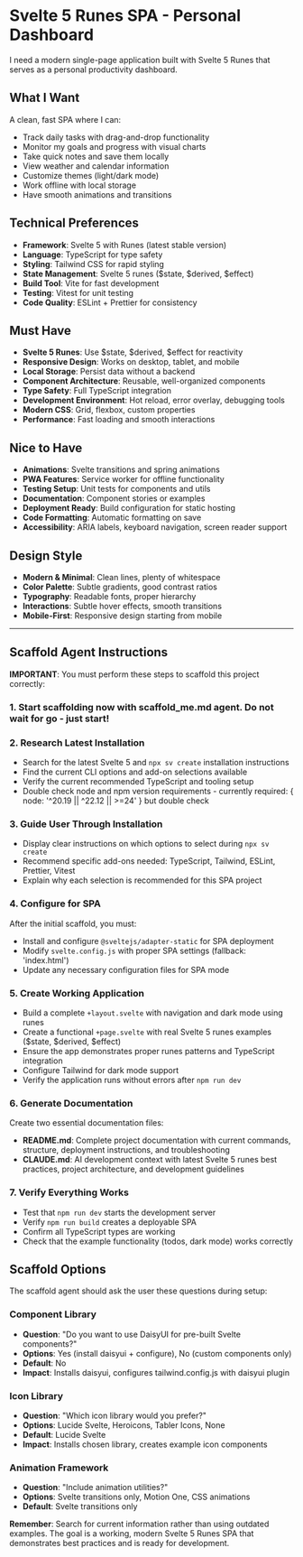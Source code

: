 # Svelte 5 Runes SPA - Personal Dashboard

I need a modern single-page application built with Svelte 5 Runes that serves as a personal productivity dashboard.

## What I Want

A clean, fast SPA where I can:
- Track daily tasks with drag-and-drop functionality
- Monitor my goals and progress with visual charts
- Take quick notes and save them locally
- View weather and calendar information
- Customize themes (light/dark mode)
- Work offline with local storage
- Have smooth animations and transitions

## Technical Preferences

- **Framework**: Svelte 5 with Runes (latest stable version)
- **Language**: TypeScript for type safety
- **Styling**: Tailwind CSS for rapid styling
- **State Management**: Svelte 5 runes ($state, $derived, $effect)
- **Build Tool**: Vite for fast development
- **Testing**: Vitest for unit testing
- **Code Quality**: ESLint + Prettier for consistency

## Must Have

- **Svelte 5 Runes**: Use $state, $derived, $effect for reactivity
- **Responsive Design**: Works on desktop, tablet, and mobile
- **Local Storage**: Persist data without a backend
- **Component Architecture**: Reusable, well-organized components
- **Type Safety**: Full TypeScript integration
- **Development Environment**: Hot reload, error overlay, debugging tools
- **Modern CSS**: Grid, flexbox, custom properties
- **Performance**: Fast loading and smooth interactions

## Nice to Have

- **Animations**: Svelte transitions and spring animations
- **PWA Features**: Service worker for offline functionality
- **Testing Setup**: Unit tests for components and utils
- **Documentation**: Component stories or examples
- **Deployment Ready**: Build configuration for static hosting
- **Code Formatting**: Automatic formatting on save
- **Accessibility**: ARIA labels, keyboard navigation, screen reader support

## Design Style

- **Modern & Minimal**: Clean lines, plenty of whitespace
- **Color Palette**: Subtle gradients, good contrast ratios
- **Typography**: Readable fonts, proper hierarchy
- **Interactions**: Subtle hover effects, smooth transitions
- **Mobile-First**: Responsive design starting from mobile

---

## Scaffold Agent Instructions

**IMPORTANT**: You must perform these steps to scaffold this project correctly:

### 1. Start scaffolding now with scaffold_me.md agent.  Do not wait for go - just start!

### 2. Research Latest Installation
- Search for the latest Svelte 5 and `npx sv create` installation instructions
- Find the current CLI options and add-on selections available
- Verify the current recommended TypeScript and tooling setup
- Double check node and npm version requirements - currently  required: { node: '^20.19 || ^22.12 || >=24' } but double check

### 3. Guide User Through Installation
- Display clear instructions on which options to select during `npx sv create`
- Recommend specific add-ons needed: TypeScript, Tailwind, ESLint, Prettier, Vitest
- Explain why each selection is recommended for this SPA project

### 4. Configure for SPA
After the initial scaffold, you must:
- Install and configure `@sveltejs/adapter-static` for SPA deployment
- Modify `svelte.config.js` with proper SPA settings (fallback: 'index.html')
- Update any necessary configuration files for SPA mode

### 5. Create Working Application
- Build a complete `+layout.svelte` with navigation and dark mode using runes
- Create a functional `+page.svelte` with real Svelte 5 runes examples ($state, $derived, $effect)
- Ensure the app demonstrates proper runes patterns and TypeScript integration
- Configure Tailwind for dark mode support
- Verify the application runs without errors after `npm run dev`

### 6. Generate Documentation
Create two essential documentation files:
- **README.md**: Complete project documentation with current commands, structure, deployment instructions, and troubleshooting
- **CLAUDE.md**: AI development context with latest Svelte 5 runes best practices, project architecture, and development guidelines

### 7. Verify Everything Works
- Test that `npm run dev` starts the development server
- Verify `npm run build` creates a deployable SPA
- Confirm all TypeScript types are working
- Check that the example functionality (todos, dark mode) works correctly

## Scaffold Options

The scaffold agent should ask the user these questions during setup:

### Component Library
- **Question**: "Do you want to use DaisyUI for pre-built Svelte components?"
- **Options**: Yes (install daisyui + configure), No (custom components only)
- **Default**: No
- **Impact**: Installs daisyui, configures tailwind.config.js with daisyui plugin

### Icon Library
- **Question**: "Which icon library would you prefer?"
- **Options**: Lucide Svelte, Heroicons, Tabler Icons, None
- **Default**: Lucide Svelte
- **Impact**: Installs chosen library, creates example icon components

### Animation Framework
- **Question**: "Include animation utilities?"
- **Options**: Svelte transitions only, Motion One, CSS animations
- **Default**: Svelte transitions only

**Remember**: Search for current information rather than using outdated examples. The goal is a working, modern Svelte 5 Runes SPA that demonstrates best practices and is ready for development.